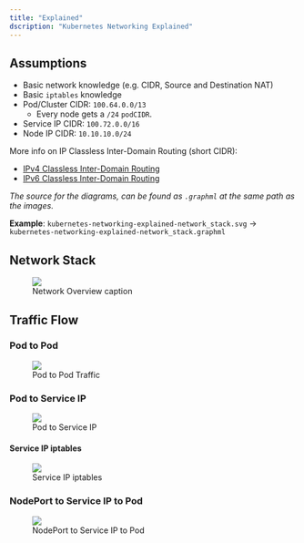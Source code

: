 ```yaml
---
title: "Explained"
dscription: "Kubernetes Networking Explained"
---
```


## Assumptions

* Basic network knowledge (e.g. CIDR, Source and Destination NAT)
* Basic `iptables` knowledge
* Pod/Cluster CIDR: `100.64.0.0/13`
    * Every node gets a `/24` `podCIDR`.
* Service IP CIDR: `100.72.0.0/16`
* Node IP CIDR: `10.10.10.0/24`

More info on IP Classless Inter-Domain Routing (short CIDR):

* [IPv4 Classless Inter-Domain Routing](https://en.wikipedia.org/wiki/Classless_Inter-Domain_Routing#IPv4_CIDR_blocks)
* [IPv6 Classless Inter-Domain Routing](https://en.wikipedia.org/wiki/Classless_Inter-Domain_Routing#IPv6_CIDR_blocks)

_The source for the diagrams, can be found as `.graphml` at the same path as the images._

**Example**: `kubernetes-networking-explained-network_stack.svg` -> `kubernetes-networking-explained-network_stack.graphml`

## Network Stack

<figure>
  <img src="kubernetes-networking-explained-network_stack.svg" />
  <figcaption>Network Overview caption</figcaption>
</figure>

## Traffic Flow

### Pod to Pod

<figure>
  <img src="kubernetes-networking-explained-traffic_flow-pod_to_pod.svg" />
  <figcaption>Pod to Pod Traffic</figcaption>
</figure>

### Pod to Service IP

<figure>
  <img src="kubernetes-networking-explained-traffic_flow-pod_to_service_ip.svg" />
  <figcaption>Pod to Service IP</figcaption>
</figure>

#### Service IP iptables

<figure>
  <img src="kubernetes-networking-explained-service-ip-iptables-flow.svg" />
  <figcaption>Service IP iptables</figcaption>
</figure>

### NodePort to Service IP to Pod

<figure>
  <img src="kubernetes-networking-explained-nodeport_to_pod.svg" />
  <figcaption>NodePort to Service IP to Pod</figcaption>
</figure>
